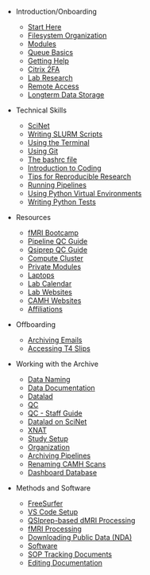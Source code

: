 [//]: <> (This handles the ordering of the pages in the sidebar.you can also have a navigation bar across the top. that gets reflected in the _navbar.md file.)

- Introduction/Onboarding

  - [Start Here](introduction/New-TIGRLab-Member-To-Do-List.md)
  - [Filesystem Organization](introduction/Filesystem-Organization.md)
  - [Modules](introduction/Modules.md)
  - [Queue Basics](introduction/Queue-basics.md)
  - [Getting Help](introduction/Getting-Help.md)
  - [Citrix 2FA](introduction/Citrix-2FA.md)
  - [Lab Research](introduction/Lab-research.md)
  - [Remote Access](introduction/Remote-Access.md)
  - [Longterm Data Storage](introduction/Longterm-Data-Storage.md)

- Technical Skills

  - [SciNet](technical_skills/SciNet.md)
  - [Writing SLURM Scripts](technical_skills/Writing-Slurm-scripts.md)
  - [Using the Terminal](technical_skills/Using-The-Terminal.md)
  - [Using Git](technical_skills/Using-Git.md)
  - [The bashrc file](technical_skills/The-bashrc-file.md)
  - [Introduction to Coding](technical_skills/Introduction-to-Coding.md)
  - [Tips for Reproducible Research](technical_skills/Tips-for-reproducible-research.md)
  - [Running Pipelines](technical_skills/Pipeline-Overview.md)
  - [Using Python Virtual Environments](technical_skills/Using-Python-Virtual-Environments.md)
  - [Writing Python Tests](technical_skills/Writing-Tests.md)

- Resources

  - [fMRI Bootcamp](https://cbmm.mit.edu/fmri-bootcamp)
  - [Pipeline QC Guide](resources/Pipeline-QC-guide.md)
  - [Qsiprep QC Guide](resources/Qsiprep-QC-guide.md)
  - [Compute Cluster](resources/Compute-Clusters.md)
  - [Private Modules](resources/Private-Modules.md)
  - [Laptops](resources/Laptops.md)
  - [Lab Calendar](resources/Lab-Calendar.md)
  - [Lab Websites](resources/Lab-websites.md)
  - [CAMH Websites](resources/CAMH-resources.md)
  - [Affiliations](resources/Affiliations.md)

- Offboarding

  - [Archiving Emails](offboarding/Archiving-emails.md)
  - [Accessing T4 Slips](offboarding/Accessing-t4s.md)

- Working with the Archive

  - [Data Naming](data/Data-Naming.md)
  - [Data Documentation](data/Data-Documentation.md)
  - [Datalad](data/Datalad.md)
  - [QC](data/QC.md)
  - [QC - Staff Guide](data/QC-staff-guide.md)
  - [Datalad on SciNet](data/Datalad-on-SciNet.md)
  - [XNAT](data/XNAT.md)
  - [Study Setup](data/Study-Setup.md)
  - [Organization](data/Data-Organization.md)
  - [Archiving Pipelines](data/Archive-Pipelines.md)
  - [Renaming CAMH Scans](data/Renaming-CAMH-Scans-with-scans.csv.md)
  - [Dashboard Database](data/Dashboard-Database.md)

- Methods and Software

  - [FreeSurfer](methods/freesurfer.md)
  - [VS Code Setup](methods/VSCode.md)
  - [QSIprep-based dMRI Processing](methods/QSIprep_based_DWI_processing.md)
  - [fMRI Processing](methods/fMRI-Processing.md)
  - [Downloading Public Data (NDA)](other/Downloading-Public-Data.md)
  - [Software](other/Software.md)
  - [SOP Tracking Documents](other/SOP-Tracking-Documents.md)
  - [Editing Documentation](other/Editing-Documentation.md)
